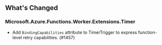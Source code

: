 ## What's Changed

<!-- Please add your release notes in the following format:
- My change description (#PR/#issue)
-->

### Microsoft.Azure.Functions.Worker.Extensions.Timer <version>

- Add `BindingCapabilities` attribute to  TimerTrigger to express function-level retry capabilities. (#1457)